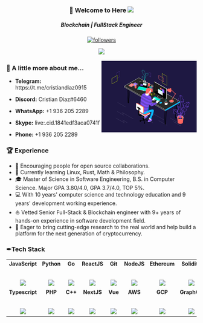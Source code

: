 <!-- ![](https://github.com/halfrost/halfrost/blob/master/icons/header_1.png)   -->
<h3 align="center">
 👋 <b>Welcome to Here</b> <img src="https://media.giphy.com/media/hvRJCLFzcasrR4ia7z/giphy.gif" width="28">
</h3>

<h5 align='center'>
  Blockchain | FullStack Engineer
</h5>

<p align="center">
  <a href="https://www.youtube.com/c/DevProTips?sub_confirmation=1">
  </a>
  <a href="[https://github.com/CristianDiazTorres?tab=followers](https://github.com/CristianDiazTorres?tab=followers)">
    <img alt="followers" title="Follow me on Github" src="https://img.shields.io/github/followers/CristianDiazTorres?color=236ad3&labelColor=1155ba&style=for-the-badge&logo=github&label=Follow"/>
  </a>
</p>

<p align="center">
  <img src="https://readme-typing-svg.herokuapp.com/?lines=Full%20Stack%20Developer;10+%2B%20years%20of%20development;Going%20to%20success&font=Pacifico&center=true&width=650&height=120&color=00C2FF&vCenter=true&size=45%22"></img>
</p>

<img align="right" alt="GIF" src="https://github.com/CristianDiazTorres/CristianDiazTorres/blob/main/busyprogrammer.gif?raw=true" width="50%" height="auto" />

### 🧑 A little more about me... 
*   <p><b>Telegram:</b> https://t.me/cristiandiaz0915</p>
*   <p><b>Discord:</b> Cristian Diaz#6460</p>
*   <p><b>WhatsApp:</b> +1 936 205 2289</p>
*   <p><b>Skype:</b> live:.cid.1841edf3aca0741f</p>
*   <p><b>Phone:</b> +1 936 205 2289</p>

### 🏆 Experience
* 💪   Encouraging people for open source collaborations.
* 🌱   Currently learning Linux, Rust, Math & Philosophy.
* 🎓   Master of Science in Software Engineering, B.S. in Computer Science. Major GPA 3.80/4.0, GPA 3.7/4.0, TOP 5%.
* 💻   With 10 years' computer science and technology education and 9 years' development working experience.
* ⛵   Vetted Senior Full-Stack & Blockchain engineer with 9+ years of hands-on experience in software development field.
* 🌈   Eager to bring cutting-edge research to the real world and help build a platform for the next generation of cryptocurrency.


### ✒Tech Stack

<table>
  <tbody>
    <tr valign="top">
       <td width="16%" align="center">
        <strong>JavaScript</strong><br><br><br>
        <img height="48px" src="https://media3.giphy.com/media/ln7z2eWriiQAllfVcn/200w.webp">
      </td>
      <td width="16%" align="center">
        <strong>Python</strong><br><br><br>
        <img height="48px" src="https://i.giphy.com/media/LMt9638dO8dftAjtco/200.webp">
      </td>
      <td width="16%" align="center">
        <strong>Go</strong><br><br><br>
        <img height="48px" src="https://cdn.svgporn.com/logos/gopher.svg">
      </td>
      <td width="16%" align="center">
        <strong>ReactJS</strong><br><br><br>
        <img height="48px" src="https://i.giphy.com/media/eNAsjO55tPbgaor7ma/200w.webp">
      </td>
      <td width="16%" align="center">
        <strong>Git</strong><br><br><br>
        <img height="48px" src="https://cdn.svgporn.com/logos/git-icon.svg">
      </td>
      <td width="16%" align="center">
        <strong>NodeJS</strong><br><br><br>
        <img height="48px" src="https://cdn.svgporn.com/logos/nodejs-icon.svg">
      </td>
      <td width="16%" align="center">
        <strong>Ethereum</strong><br><br><br>
        <img height="48px" src="https://cdn.svgporn.com/logos/ethereum-color.svg">
      </td>
      <td width="16%" align="center">
        <strong>Solidity</strong><br><br><br>
        <img height="48px" src="https://cdn.svgporn.com/logos/solidity.svg">
      </td>
      <td width="16%" align="center">
        <strong>gRPC</strong><br><br><br>
        <img height="48px" src="https://cdn.svgporn.com/logos/grpc.svg">
      </td>
      <td width="16%" align="center">
        <strong>CosmosSDK</strong><br><br><br>
        <img height="48px" src="https://cryptologos.cc/logos/cosmos-atom-logo.svg">
      </td>
    </tr>
    <tr valign="top">
      <td width="16%" align="center">
        <strong>Typescript</strong><br><br><br>
        <img height="48px" src="https://cdn.svgporn.com/logos/typescript-icon.svg">
      </td>
      <td width="16%" align="center">
        <strong>PHP</strong><br><br><br>
        <img height="48px" src="https://cdn.svgporn.com/logos/php.svg">
      </td>
      <td width="16%" align="center">
        <strong>C++</strong><br><br><br>
        <img height="48px" src="https://cdn.svgporn.com/logos/c-plusplus.svg">
      </td>
      <td width="16%" align="center">
        <strong>NextJS</strong><br><br><br>
        <img height="48px" src="https://cdn.svgporn.com/logos/nextjs.svg">
      </td>
      <td width="15%" align="center">
        <strong>Vue</strong><br><br><br>
        <img height="48px" src="https://i.giphy.com/media/VgGthkhUvGgOit7Y9i/200.webp">
      </td>  
      <td width="16%" align="center">
        <strong>AWS</strong><br><br><br>
        <img height="48px" src="https://cdn.svgporn.com/logos/aws.svg">
      </td>
      <td width="16%" align="center">
        <strong>GCP</strong><br><br><br>
        <img height="48px" src="https://cdn.svgporn.com/logos/google-cloud.svg">
      </td>
      <td width="16%" align="center">
        <strong>GraphQL</strong><br><br><br>
        <img height="48px" src="https://cdn.svgporn.com/logos/graphql.svg">
      </td>
      <td width="16%" align="center">
        <strong>Rust</strong><br><br><br>
        <img height="48px" src="https://cdn.svgporn.com/logos/rust.svg">
      </td>
      <td width="16%" align="center">
        <strong>Solana</strong><br><br><br>
        <img height="34px" src="https://cryptologos.cc/logos/solana-sol-logo.svg">
      </td>
    </tr>
  </tbody>
</table>
<!-- <p align="center"> <a href="https://github.com/CristianDiazTorres"><img src="https://github-profile-trophy.vercel.app/?username=CristianDiazTorres&margin-w=5&theme=onedark" alt="Cristian Diaz Torres" /></a> </p> -->

